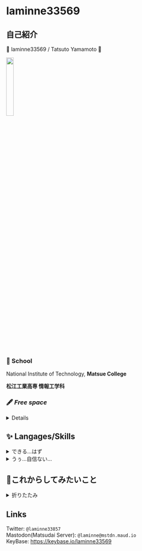 # laminne33569

## 自己紹介

🌟 laminne33569 / Tatsuto Yamamoto 🌟

<img src="https://github.com/laminne.png" width="20%">

### 🏢 School 
National Institute of Technology, **Matsue College**  

**松江工業高専 情報工学科**  

### 🖋 _Free space_  
<details>
  <pre>
小学2年生でプログラムの世界に堕ち、  
中学3年間でRubyのコードを書きつつロボコンの制御+設計をしていた、  
四六時中何かしらの技術のことを頭の中で考えてる高専生です  
気づいたら一日に6時間とかコード書いてることが結構ある...(~~このせいで学力がアなんて言えない~~)

Development以外に興味が~~ほぼ~~ないので  
ネタ等々が通じないこともあるかもですがﾕﾙｼﾃ...  

臆病かつ中度の人見知りなので優しくしてほしいです..

コーディング歴3年、(簡易言語等全て含め)8年です  
~~これまでの人生の半分をすべて捨ててきました~~
</pre>
</details>

## ✨ Langages/Skills  
<details>
<summary>できる...はず</summary>
  <pre>
Ruby (3years)  
Python (2years)  
Creating Server Environment (2years)  
 </pre>
</details>

<details>
<summary>うぅ...自信ない...</summary>
  <pre>
HTML5/CSS3 (4years) 
Javascript (1years)  
Docker / Docker-compose (2years)  
ROBOCON (4years)  
ShellScript (0.5year)  
Vagrant (1year)  
SQL{MySQL/PostgreSQL/SQLite}(1.5years)  
</pre>
  </details>
  
## 💭これからしてみたいこと
<details>
  <summary>折りたたみ</summary>
  <pre>
IoT関連  
電子工作    
OSとかのソースコードリーディング  
サーバー/インフラ/ネットワーク  
Webバックエンド  
ナローバンド通信  
2Dゲーム開発  
</pre>
</details>

## Links
Twitter:  `@laminne33857`  
Mastodon(Matsudai Server): `@laminne@mstdn.maud.io`  
KeyBase: https://keybase.io/laminne33569  
